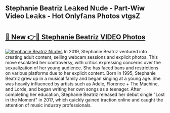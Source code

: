 ## Stephanie Beatriz Le𝚊ked N𝚞de - Part-Wiw Video Le𝚊ks - Hot Onlyf𝚊ns Photos vtgsZ

# <h2><a href="http://ac44877.deff.icu/?id=Stephanie+Beatriz">🔗 New 👉🔴 Stephanie Beatriz VIDEO Photos</a></h2>

[![Stephanie Beatriz N𝚞des](https://i.imgur.com/rIISA9y.gif)](http://ac44877.deff.icu/?id=Stephanie+Beatriz)
In 2019, Stephanie Beatriz ventured into creating adult content, selling webcam sessions and explicit photos. This move escalated her controversy, with critics expressing concerns over the sexualization of her young audience. She has faced bans and restrictions on various platforms due to her explicit content. Born in 1995, Stephanie Beatriz grew up in a musical family and began singing at a young age. She was heavily influenced by artists such as Adele, Florence + The Machine, and Lorde, and began writing her own songs as a teenager. After completing her education, Stephanie Beatriz released her debut single "Lost in the Moment" in 2017, which quickly gained traction online and caught the attention of music industry professionals.
